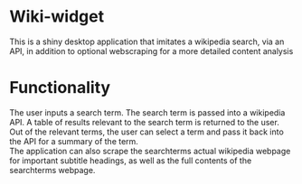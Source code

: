 # Wiki-widget
  This is a shiny desktop application that imitates a wikipedia search, via an API, in addition to optional webscraping for a more detailed content analysis
# Functionality
  The user inputs a search term. The search term is passed into a wikipedia API. A table of results relevant to the search term is returned to the user. Out of the relevant terms, the user can select a term and pass it back into the API for a summary of the term.  
  The application can also scrape the searchterms actual wikipedia webpage for important subtitle headings, as well as the full contents of the searchterms webpage.
